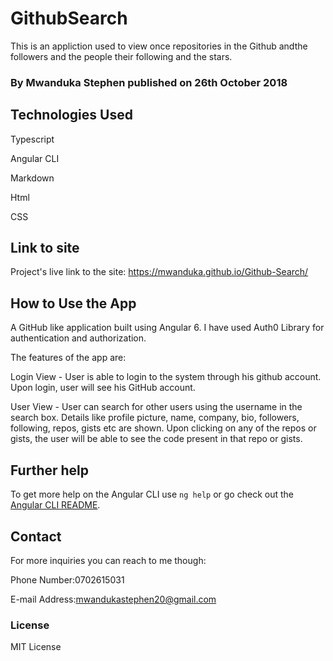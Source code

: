 # GithubSearch

This is an appliction used to view once repositories in the Github andthe followers and the people their following and the stars.

### By Mwanduka Stephen published on 26th October 2018

## Technologies Used
Typescript

Angular CLI

Markdown

Html

CSS

## Link to site
Project's live link to the site:
https://mwanduka.github.io/Github-Search/

## How to Use the App
A GitHub like application built using Angular 6. I have used Auth0 Library for authentication and authorization.

The features of the app are:

Login View - User is able to login to the system through his github account. Upon login, user will see his GitHub account.

User View - User can search for other users using the username in the search box. Details like profile picture, name, company, bio, followers, following, repos, gists etc are shown. Upon clicking on any of the repos or gists, the user will be able to see the code present in that repo or gists.

## Further help
To get more help on the Angular CLI use `ng help` or go check out the [Angular CLI README](https://github.com/angular/angular-cli/blob/master/README.md).

## Contact
For more inquiries you can reach to me though:

Phone Number:0702615031

E-mail Address:mwandukastephen20@gmail.com

### License

MIT License
